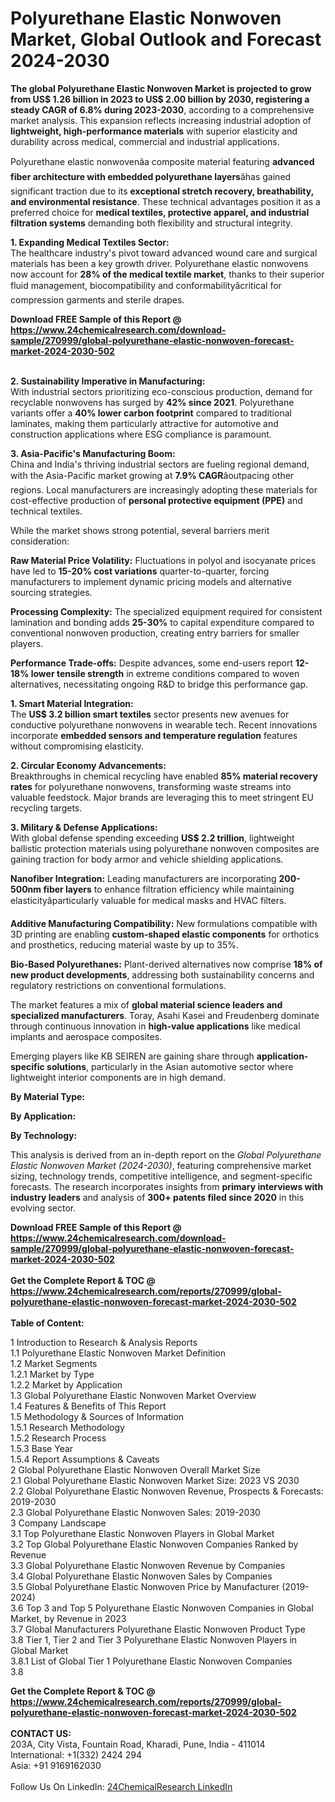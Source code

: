 <h1>Polyurethane Elastic Nonwoven Market, Global Outlook and Forecast 2024-2030</h1><p><strong>The global Polyurethane Elastic Nonwoven Market is projected to grow from US$ 1.26 billion in 2023 to US$ 2.00 billion by 2030, registering a steady CAGR of 6.8% during 2023-2030</strong>, according to a comprehensive market analysis. This expansion reflects increasing industrial adoption of <strong>lightweight, high-performance materials</strong> with superior elasticity and durability across medical, commercial and industrial applications.</p><p>Polyurethane elastic nonwovenâa composite material featuring <strong>advanced fiber architecture with embedded polyurethane layers</strong>âhas gained significant traction due to its <strong>exceptional stretch recovery, breathability, and environmental resistance</strong>. These technical advantages position it as a preferred choice for <strong>medical textiles, protective apparel, and industrial filtration systems</strong> demanding both flexibility and structural integrity.</p><p><strong>1. Expanding Medical Textiles Sector:</strong><br>
The healthcare industry's pivot toward advanced wound care and surgical materials has been a key growth driver. Polyurethane elastic nonwovens now account for <strong>28% of the medical textile market</strong>, thanks to their superior fluid management, biocompatibility and conformabilityâcritical for compression garments and sterile drapes.</p><div><b>Download FREE Sample of this Report @ 
            <a href="https://www.24chemicalresearch.com/download-sample/270999/global-polyurethane-elastic-nonwoven-forecast-market-2024-2030-502">
            https://www.24chemicalresearch.com/download-sample/270999/global-polyurethane-elastic-nonwoven-forecast-market-2024-2030-502</a></b></div><br><p><strong>2. Sustainability Imperative in Manufacturing:</strong><br>
With industrial sectors prioritizing eco-conscious production, demand for recyclable nonwovens has surged by <strong>42% since 2021</strong>. Polyurethane variants offer a <strong>40% lower carbon footprint</strong> compared to traditional laminates, making them particularly attractive for automotive and construction applications where ESG compliance is paramount.</p><p><strong>3. Asia-Pacific's Manufacturing Boom:</strong><br>
China and India's thriving industrial sectors are fueling regional demand, with the Asia-Pacific market growing at <strong>7.9% CAGR</strong>âoutpacing other regions. Local manufacturers are increasingly adopting these materials for cost-effective production of <strong>personal protective equipment (PPE)</strong> and technical textiles.</p><p>While the market shows strong potential, several barriers merit consideration:</p><p><strong>Raw Material Price Volatility:</strong> Fluctuations in polyol and isocyanate prices have led to <strong>15-20% cost variations</strong> quarter-to-quarter, forcing manufacturers to implement dynamic pricing models and alternative sourcing strategies.</p><p><strong>Processing Complexity:</strong> The specialized equipment required for consistent lamination and bonding adds <strong>25-30%</strong> to capital expenditure compared to conventional nonwoven production, creating entry barriers for smaller players.</p><p><strong>Performance Trade-offs:</strong> Despite advances, some end-users report <strong>12-18% lower tensile strength</strong> in extreme conditions compared to woven alternatives, necessitating ongoing R&amp;D to bridge this performance gap.</p><p><strong>1. Smart Material Integration:</strong><br>
The <strong>US$ 3.2 billion smart textiles</strong> sector presents new avenues for conductive polyurethane nonwovens in wearable tech. Recent innovations incorporate <strong>embedded sensors and temperature regulation</strong> features without compromising elasticity.</p><p><strong>2. Circular Economy Advancements:</strong><br>
Breakthroughs in chemical recycling have enabled <strong>85% material recovery rates</strong> for polyurethane nonwovens, transforming waste streams into valuable feedstock. Major brands are leveraging this to meet stringent EU recycling targets.</p><p><strong>3. Military &amp; Defense Applications:</strong><br>
With global defense spending exceeding <strong>US$ 2.2 trillion</strong>, lightweight ballistic protection materials using polyurethane nonwoven composites are gaining traction for body armor and vehicle shielding applications.</p><p><strong>Nanofiber Integration:</strong> Leading manufacturers are incorporating <strong>200-500nm fiber layers</strong> to enhance filtration efficiency while maintaining elasticityâparticularly valuable for medical masks and HVAC filters.</p><p><strong>Additive Manufacturing Compatibility:</strong> New formulations compatible with 3D printing are enabling <strong>custom-shaped elastic components</strong> for orthotics and prosthetics, reducing material waste by up to 35%.</p><p><strong>Bio-Based Polyurethanes:</strong> Plant-derived alternatives now comprise <strong>18% of new product developments</strong>, addressing both sustainability concerns and regulatory restrictions on conventional formulations.</p><p>The market features a mix of <strong>global material science leaders and specialized manufacturers</strong>. Toray, Asahi Kasei and Freudenberg dominate through continuous innovation in <strong>high-value applications</strong> like medical implants and aerospace composites.</p><p>Emerging players like KB SEIREN are gaining share through <strong>application-specific solutions</strong>, particularly in the Asian automotive sector where lightweight interior components are in high demand.</p><p><strong>By Material Type:</strong></p><p><strong>By Application:</strong></p><p><strong>By Technology:</strong></p><p>This analysis is derived from an in-depth report on the <em>Global Polyurethane Elastic Nonwoven Market (2024-2030)</em>, featuring comprehensive market sizing, technology trends, competitive intelligence, and segment-specific forecasts. The research incorporates insights from <strong>primary interviews with industry leaders</strong> and analysis of <strong>300+ patents filed since 2020</strong> in this evolving sector.</p><div><b>Download FREE Sample of this Report @ 
            <a href="https://www.24chemicalresearch.com/download-sample/270999/global-polyurethane-elastic-nonwoven-forecast-market-2024-2030-502">
            https://www.24chemicalresearch.com/download-sample/270999/global-polyurethane-elastic-nonwoven-forecast-market-2024-2030-502</a></b></div><br><div><b>Get the Complete Report & TOC @ 
            <a href="https://www.24chemicalresearch.com/reports/270999/global-polyurethane-elastic-nonwoven-forecast-market-2024-2030-502">
            https://www.24chemicalresearch.com/reports/270999/global-polyurethane-elastic-nonwoven-forecast-market-2024-2030-502</a></b></div><br>
            <b>Table of Content:</b><p>1 Introduction to Research & Analysis Reports<br />
    1.1 Polyurethane Elastic Nonwoven Market Definition<br />
    1.2 Market Segments<br />
        1.2.1 Market by Type<br />
        1.2.2 Market by Application<br />
    1.3 Global Polyurethane Elastic Nonwoven Market Overview<br />
    1.4 Features & Benefits of This Report<br />
    1.5 Methodology & Sources of Information<br />
        1.5.1 Research Methodology<br />
        1.5.2 Research Process<br />
        1.5.3 Base Year<br />
        1.5.4 Report Assumptions & Caveats<br />
2 Global Polyurethane Elastic Nonwoven Overall Market Size<br />
    2.1 Global Polyurethane Elastic Nonwoven Market Size: 2023 VS 2030<br />
    2.2 Global Polyurethane Elastic Nonwoven Revenue, Prospects & Forecasts: 2019-2030<br />
    2.3 Global Polyurethane Elastic Nonwoven Sales: 2019-2030<br />
3 Company Landscape<br />
    3.1 Top Polyurethane Elastic Nonwoven Players in Global Market<br />
    3.2 Top Global Polyurethane Elastic Nonwoven Companies Ranked by Revenue<br />
    3.3 Global Polyurethane Elastic Nonwoven Revenue by Companies<br />
    3.4 Global Polyurethane Elastic Nonwoven Sales by Companies<br />
    3.5 Global Polyurethane Elastic Nonwoven Price by Manufacturer (2019-2024)<br />
    3.6 Top 3 and Top 5 Polyurethane Elastic Nonwoven Companies in Global Market, by Revenue in 2023<br />
    3.7 Global Manufacturers Polyurethane Elastic Nonwoven Product Type<br />
    3.8 Tier 1, Tier 2 and Tier 3 Polyurethane Elastic Nonwoven Players in Global Market<br />
        3.8.1 List of Global Tier 1 Polyurethane Elastic Nonwoven Companies<br />
        3.8</p><div><b>Get the Complete Report & TOC @ 
            <a href="https://www.24chemicalresearch.com/reports/270999/global-polyurethane-elastic-nonwoven-forecast-market-2024-2030-502">
            https://www.24chemicalresearch.com/reports/270999/global-polyurethane-elastic-nonwoven-forecast-market-2024-2030-502</a></b></div><br><b>CONTACT US:</b><br>
            203A, City Vista, Fountain Road, Kharadi, Pune, India - 411014<br>
            International: +1(332) 2424 294<br>
            Asia: +91 9169162030 <br><br>
            Follow Us On LinkedIn: <a href="https://www.linkedin.com/company/24chemicalresearch/">24ChemicalResearch LinkedIn</a>